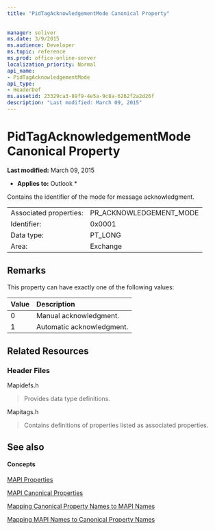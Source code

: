 ```yaml
---
title: "PidTagAcknowledgementMode Canonical Property"
 
 
manager: soliver
ms.date: 3/9/2015
ms.audience: Developer
ms.topic: reference
ms.prod: office-online-server
localization_priority: Normal
api_name:
- PidTagAcknowledgementMode
api_type:
- HeaderDef
ms.assetid: 23329ca3-89f9-4e5a-9c8a-6262f2a2d26f
description: "Last modified: March 09, 2015"
---
```


# PidTagAcknowledgementMode Canonical Property

 **Last modified:** March 09, 2015 
  
 * **Applies to:** Outlook * 
  
Contains the identifier of the mode for message acknowledgment.
  
|||
|:-----|:-----|
|Associated properties:  <br/> |PR_ACKNOWLEDGEMENT_MODE  <br/> |
|Identifier:  <br/> |0x0001  <br/> |
|Data type:  <br/> |PT_LONG  <br/> |
|Area:  <br/> |Exchange  <br/> |
   
## Remarks

This property can have exactly one of the following values:
  
|**Value**|**Description**|
|:-----|:-----|
|0  <br/> |Manual acknowledgment.  <br/> |
|1  <br/> |Automatic acknowledgment.  <br/> |
   
## Related Resources

### Header Files

Mapidefs.h
  
> Provides data type definitions.
    
Mapitags.h
  
> Contains definitions of properties listed as associated properties.
    
## See also

#### Concepts

[MAPI Properties](mapi-properties.md)
  
[MAPI Canonical Properties](mapi-canonical-properties.md)
  
[Mapping Canonical Property Names to MAPI Names](mapping-canonical-property-names-to-mapi-names.md)
  
[Mapping MAPI Names to Canonical Property Names](mapping-mapi-names-to-canonical-property-names.md)

